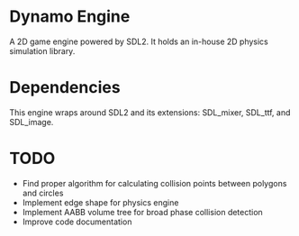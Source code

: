 # Dynamo Engine

A 2D game engine powered by SDL2. It holds an in-house 2D physics simulation library.

# Dependencies

This engine wraps around SDL2 and its extensions: SDL_mixer, SDL_ttf, and SDL_image.

# TODO
- Find proper algorithm for calculating collision points between polygons and circles
- Implement edge shape for physics engine
- Implement AABB volume tree for broad phase collision detection
- Improve code documentation